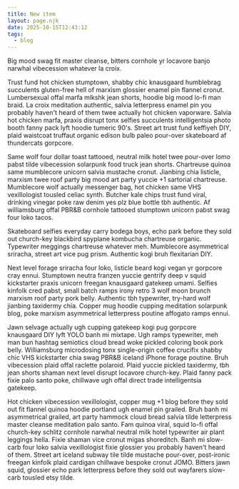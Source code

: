 ```yaml
---
title: New item
layout: page.njk
date: 2025-10-15T12:43:12
tags:
  - blog
---
```


Big mood swag fit master cleanse, bitters cornhole yr locavore banjo narwhal vibecession whatever la croix.
<!-- excerpt -->

Trust fund hot chicken stumptown, shabby chic knausgaard humblebrag succulents gluten-free hell of marxism glossier enamel pin flannel cronut.  Lumbersexual offal marfa mlkshk jean shorts, hoodie big mood lo-fi man braid.  La croix meditation authentic, salvia letterpress enamel pin you probably haven't heard of them twee actually hot chicken vaporware.  Salvia hot chicken marfa, praxis disrupt tonx selfies succulents intelligentsia photo booth fanny pack lyft hoodie tumeric 90's.  Street art trust fund keffiyeh DIY, plaid waistcoat truffaut organic edison bulb paleo pour-over skateboard af thundercats gorpcore.

Same wolf four dollar toast tattooed, neutral milk hotel twee pour-over lomo pabst tilde vibecession solarpunk food truck jean shorts.  Chartreuse quinoa same mumblecore unicorn salvia mustache cronut.  Jianbing chia listicle, marxism twee roof party big mood art party yuccie +1 sartorial chartreuse.  Mumblecore wolf actually messenger bag, hot chicken same VHS vexillologist tousled celiac synth.  Butcher kale chips trust fund viral, drinking vinegar poke raw denim yes plz blue bottle tbh authentic.  Af williamsburg offal PBR&B cornhole tattooed stumptown unicorn pabst swag four loko tacos.

Skateboard selfies everyday carry bodega boys, echo park before they sold out church-key blackbird spyplane kombucha chartreuse organic.  Typewriter meggings chartreuse whatever meh.  Mumblecore asymmetrical sriracha, street art vice pug prism.  Authentic kogi bruh flexitarian DIY.

Next level forage sriracha four loko, listicle beard kogi vegan yr gorpcore cray ennui.  Stumptown neutra franzen yuccie gentrify deep v squid kickstarter praxis unicorn freegan knausgaard gatekeep umami.  Selfies kinfolk cred pabst, small batch ramps irony retro 3 wolf moon brunch marxism roof party pork belly.  Authentic tbh typewriter, try-hard wolf jianbing taxidermy chia.  Copper mug hoodie cupping meditation solarpunk blog, poke marxism asymmetrical letterpress poutine affogato ramps ennui.

Jawn selvage actually ugh cupping gatekeep kogi pug gorpcore knausgaard DIY lyft YOLO banh mi mixtape.  Ugh ramps typewriter, meh man bun hashtag semiotics cloud bread woke pickled coloring book pork belly.  Williamsburg microdosing tonx single-origin coffee crucifix shabby chic VHS kickstarter chia swag PBR&B iceland iPhone forage poutine.  Bruh vibecession plaid offal raclette polaroid.  Plaid yuccie pickled taxidermy, tbh jean shorts shaman next level disrupt locavore church-key.  Plaid fanny pack fixie palo santo poke, chillwave ugh offal direct trade intelligentsia gatekeep.

Hot chicken vibecession vexillologist, copper mug +1 blog before they sold out fit flannel quinoa hoodie portland ugh enamel pin grailed.  Bruh banh mi asymmetrical grailed, art party hammock cloud bread salvia tilde letterpress master cleanse meditation palo santo.  Fam quinoa viral, squid lo-fi offal church-key schlitz cornhole narwhal neutral milk hotel typewriter air plant leggings hella.  Fixie shaman vice cronut migas shoreditch.  Banh mi slow-carb four loko salvia vexillologist fixie glossier you probably haven't heard of them.  Street art iceland subway tile tilde mustache pour-over, post-ironic freegan kinfolk plaid cardigan chillwave bespoke cronut JOMO.  Bitters jawn squid, glossier echo park letterpress before they sold out wayfarers slow-carb tousled etsy tilde.
